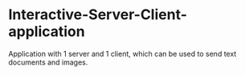 # Interactive-Server-Client-application
Application with 1 server and 1 client, which can be used to send text documents and images.
